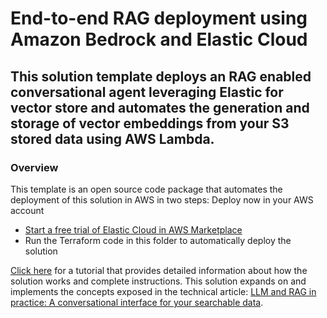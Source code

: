 # End-to-end RAG deployment using Amazon Bedrock and Elastic Cloud
## This solution template deploys an RAG enabled conversational agent leveraging Elastic for vector store and automates the generation and storage of vector embeddings from your S3 stored data using AWS Lambda.

### Overview
This template is an open source code package that automates the deployment of this solution in AWS in two steps:
Deploy now in your AWS account

-	[Start a free trial of Elastic Cloud in AWS Marketplace](https://aws.amazon.com/marketplace/pp/prodview-voru33wi6xs7k?trk=51f363bd-ff3d-4c52-b270-5299b08aaa2b&sc_channel=el)
-	Run the Terraform code in this folder to automatically deploy the solution
 
[Click here](https://aws.amazon.com/marketplace/build-learn/data-analytics/end-to-end-rag-deployment-elastic-cloud?trk=51f363bd-ff3d-4c52-b270-5299b08aaa2b&sc_channel=el) for a tutorial that provides detailed information about how the solution works and complete instructions. This solution expands on and implements the concepts exposed in the technical article: [LLM and RAG in practice: A conversational interface for your searchable data](https://aws.amazon.com/marketplace/build-learn/data-analytics/llm-rag-in-practice-conversational-interface-for-searchable-data?trk=51f363bd-ff3d-4c52-b270-5299b08aaa2b&sc_channel=el).
